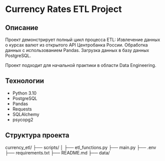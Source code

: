 # Currency Rates ETL Project

## Описание
Проект демонстрирует полный цикл процесса ETL:
Извлечение данных о курсах валют из открытого API Центробанка России.
Обработка данных с использованием Pandas.
Загрузка данных в базу данных PostgreSQL.

Проект подходит для начальной практики в области Data Engineering.

## Технологии
- Python 3.10
- PostgreSQL
- Pandas
- Requests
- SQLAlchemy
- psycopg2

## Структура проекта

currency_etl/
├── scripts/
│   ├── etl_functions.py
├── main.py
├── .env
├── requirements.txt
├── README.md
├── data/